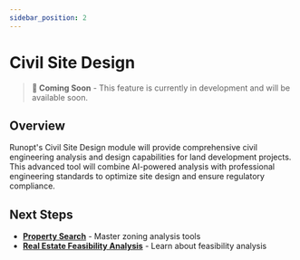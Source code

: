 ```yaml
---
sidebar_position: 2
---
```


# Civil Site Design

> **🚧 Coming Soon** - This feature is currently in development and will be available soon.

## Overview

Runopt's Civil Site Design module will provide comprehensive civil engineering analysis and design capabilities for land development projects. This advanced tool will combine AI-powered analysis with professional engineering standards to optimize site design and ensure regulatory compliance.

## Next Steps

- **[Property Search](../zoning-analysis/property-search)** - Master zoning analysis tools
- **[Real Estate Feasibility Analysis](./real-estate-feasibility-analysis)** - Learn about feasibility analysis
